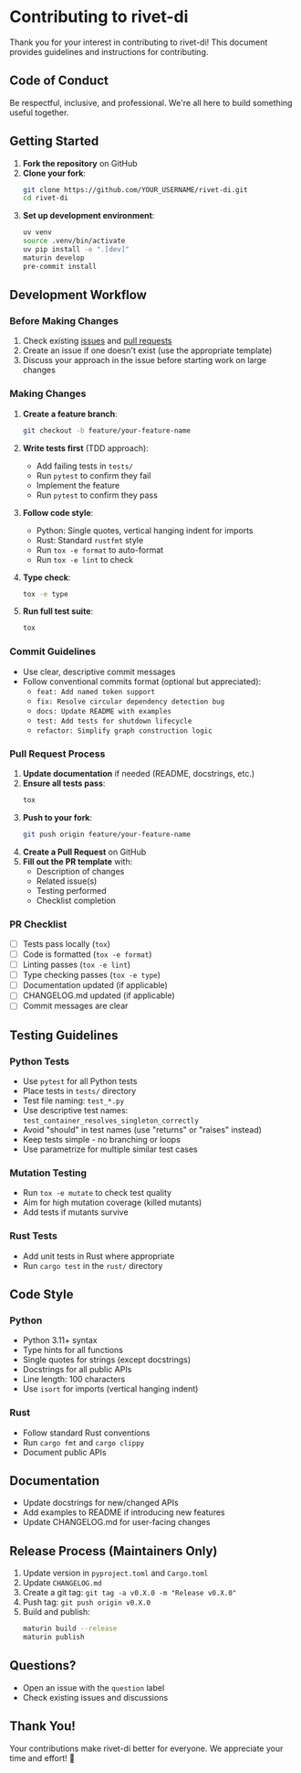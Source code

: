 # Contributing to rivet-di

Thank you for your interest in contributing to rivet-di! This document provides guidelines and instructions for contributing.

## Code of Conduct

Be respectful, inclusive, and professional. We're all here to build something useful together.

## Getting Started

1. **Fork the repository** on GitHub
2. **Clone your fork**:
   ```bash
   git clone https://github.com/YOUR_USERNAME/rivet-di.git
   cd rivet-di
   ```
3. **Set up development environment**:
   ```bash
   uv venv
   source .venv/bin/activate
   uv pip install -e ".[dev]"
   maturin develop
   pre-commit install
   ```

## Development Workflow

### Before Making Changes

1. Check existing [issues](https://github.com/mikelane/rivet-di/issues) and [pull requests](https://github.com/mikelane/rivet-di/pulls)
2. Create an issue if one doesn't exist (use the appropriate template)
3. Discuss your approach in the issue before starting work on large changes

### Making Changes

1. **Create a feature branch**:
   ```bash
   git checkout -b feature/your-feature-name
   ```

2. **Write tests first** (TDD approach):
   - Add failing tests in `tests/`
   - Run `pytest` to confirm they fail
   - Implement the feature
   - Run `pytest` to confirm they pass

3. **Follow code style**:
   - Python: Single quotes, vertical hanging indent for imports
   - Rust: Standard `rustfmt` style
   - Run `tox -e format` to auto-format
   - Run `tox -e lint` to check

4. **Type check**:
   ```bash
   tox -e type
   ```

5. **Run full test suite**:
   ```bash
   tox
   ```

### Commit Guidelines

- Use clear, descriptive commit messages
- Follow conventional commits format (optional but appreciated):
  - `feat: Add named token support`
  - `fix: Resolve circular dependency detection bug`
  - `docs: Update README with examples`
  - `test: Add tests for shutdown lifecycle`
  - `refactor: Simplify graph construction logic`

### Pull Request Process

1. **Update documentation** if needed (README, docstrings, etc.)
2. **Ensure all tests pass**:
   ```bash
   tox
   ```
3. **Push to your fork**:
   ```bash
   git push origin feature/your-feature-name
   ```
4. **Create a Pull Request** on GitHub
5. **Fill out the PR template** with:
   - Description of changes
   - Related issue(s)
   - Testing performed
   - Checklist completion

### PR Checklist

- [ ] Tests pass locally (`tox`)
- [ ] Code is formatted (`tox -e format`)
- [ ] Linting passes (`tox -e lint`)
- [ ] Type checking passes (`tox -e type`)
- [ ] Documentation updated (if applicable)
- [ ] CHANGELOG.md updated (if applicable)
- [ ] Commit messages are clear

## Testing Guidelines

### Python Tests

- Use `pytest` for all Python tests
- Place tests in `tests/` directory
- Test file naming: `test_*.py`
- Use descriptive test names: `test_container_resolves_singleton_correctly`
- Avoid "should" in test names (use "returns" or "raises" instead)
- Keep tests simple - no branching or loops
- Use parametrize for multiple similar test cases

### Mutation Testing

- Run `tox -e mutate` to check test quality
- Aim for high mutation coverage (killed mutants)
- Add tests if mutants survive

### Rust Tests

- Add unit tests in Rust where appropriate
- Run `cargo test` in the `rust/` directory

## Code Style

### Python

- Python 3.11+ syntax
- Type hints for all functions
- Single quotes for strings (except docstrings)
- Docstrings for all public APIs
- Line length: 100 characters
- Use `isort` for imports (vertical hanging indent)

### Rust

- Follow standard Rust conventions
- Run `cargo fmt` and `cargo clippy`
- Document public APIs

## Documentation

- Update docstrings for new/changed APIs
- Add examples to README if introducing new features
- Update CHANGELOG.md for user-facing changes

## Release Process (Maintainers Only)

1. Update version in `pyproject.toml` and `Cargo.toml`
2. Update `CHANGELOG.md`
3. Create a git tag: `git tag -a v0.X.0 -m "Release v0.X.0"`
4. Push tag: `git push origin v0.X.0`
5. Build and publish:
   ```bash
   maturin build --release
   maturin publish
   ```

## Questions?

- Open an issue with the `question` label
- Check existing issues and discussions

## Thank You!

Your contributions make rivet-di better for everyone. We appreciate your time and effort! 🎉
